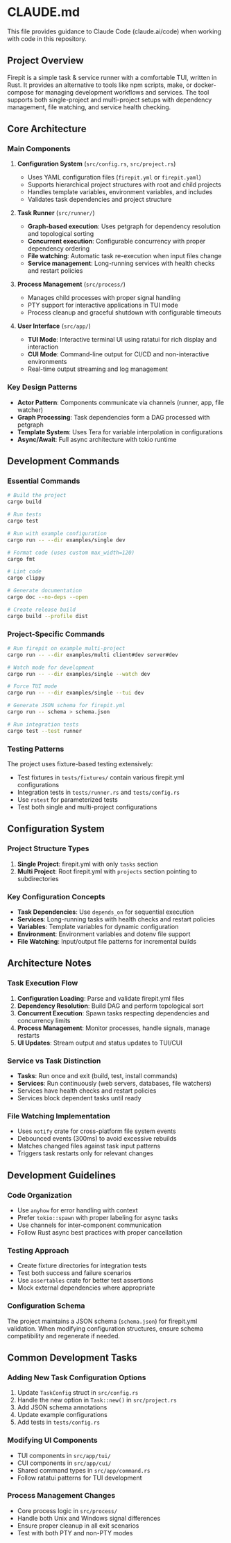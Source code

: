 # CLAUDE.md

This file provides guidance to Claude Code (claude.ai/code) when working with code in this repository.

## Project Overview

Firepit is a simple task & service runner with a comfortable TUI, written in Rust. It provides an alternative to tools like npm scripts, make, or docker-compose for managing development workflows and services. The tool supports both single-project and multi-project setups with dependency management, file watching, and service health checking.

## Core Architecture

### Main Components

1. **Configuration System** (`src/config.rs`, `src/project.rs`)
   - Uses YAML configuration files (`firepit.yml` or `firepit.yaml`)
   - Supports hierarchical project structures with root and child projects
   - Handles template variables, environment variables, and includes
   - Validates task dependencies and project structure

2. **Task Runner** (`src/runner/`)
   - **Graph-based execution**: Uses petgraph for dependency resolution and topological sorting
   - **Concurrent execution**: Configurable concurrency with proper dependency ordering
   - **File watching**: Automatic task re-execution when input files change
   - **Service management**: Long-running services with health checks and restart policies

3. **Process Management** (`src/process/`)
   - Manages child processes with proper signal handling
   - PTY support for interactive applications in TUI mode
   - Process cleanup and graceful shutdown with configurable timeouts

4. **User Interface** (`src/app/`)
   - **TUI Mode**: Interactive terminal UI using ratatui for rich display and interaction
   - **CUI Mode**: Command-line output for CI/CD and non-interactive environments
   - Real-time output streaming and log management

### Key Design Patterns

- **Actor Pattern**: Components communicate via channels (runner, app, file watcher)
- **Graph Processing**: Task dependencies form a DAG processed with petgraph
- **Template System**: Uses Tera for variable interpolation in configurations
- **Async/Await**: Full async architecture with tokio runtime

## Development Commands

### Essential Commands

```bash
# Build the project
cargo build

# Run tests
cargo test

# Run with example configuration
cargo run -- --dir examples/single dev

# Format code (uses custom max_width=120)
cargo fmt

# Lint code
cargo clippy

# Generate documentation
cargo doc --no-deps --open

# Create release build
cargo build --profile dist
```

### Project-Specific Commands

```bash
# Run firepit on example multi-project
cargo run -- --dir examples/multi client#dev server#dev

# Watch mode for development
cargo run -- --dir examples/single --watch dev

# Force TUI mode
cargo run -- --dir examples/single --tui dev

# Generate JSON schema for firepit.yml
cargo run -- schema > schema.json

# Run integration tests
cargo test --test runner
```

### Testing Patterns

The project uses fixture-based testing extensively:
- Test fixtures in `tests/fixtures/` contain various firepit.yml configurations
- Integration tests in `tests/runner.rs` and `tests/config.rs`
- Use `rstest` for parameterized tests
- Test both single and multi-project configurations

## Configuration System

### Project Structure Types

1. **Single Project**: firepit.yml with only `tasks` section
2. **Multi Project**: Root firepit.yml with `projects` section pointing to subdirectories

### Key Configuration Concepts

- **Task Dependencies**: Use `depends_on` for sequential execution
- **Services**: Long-running tasks with health checks and restart policies  
- **Variables**: Template variables for dynamic configuration
- **Environment**: Environment variables and dotenv file support
- **File Watching**: Input/output file patterns for incremental builds

## Architecture Notes

### Task Execution Flow

1. **Configuration Loading**: Parse and validate firepit.yml files
2. **Dependency Resolution**: Build DAG and perform topological sort
3. **Concurrent Execution**: Spawn tasks respecting dependencies and concurrency limits
4. **Process Management**: Monitor processes, handle signals, manage restarts
5. **UI Updates**: Stream output and status updates to TUI/CUI

### Service vs Task Distinction

- **Tasks**: Run once and exit (build, test, install commands)
- **Services**: Run continuously (web servers, databases, file watchers)
- Services have health checks and restart policies
- Services block dependent tasks until ready

### File Watching Implementation

- Uses `notify` crate for cross-platform file system events
- Debounced events (300ms) to avoid excessive rebuilds
- Matches changed files against task input patterns
- Triggers task restarts only for relevant changes

## Development Guidelines

### Code Organization

- Use `anyhow` for error handling with context
- Prefer `tokio::spawn` with proper labeling for async tasks
- Use channels for inter-component communication
- Follow Rust async best practices with proper cancellation

### Testing Approach

- Create fixture directories for integration tests
- Test both success and failure scenarios
- Use `assertables` crate for better test assertions
- Mock external dependencies where appropriate

### Configuration Schema

The project maintains a JSON schema (`schema.json`) for firepit.yml validation. When modifying configuration structures, ensure schema compatibility and regenerate if needed.

## Common Development Tasks

### Adding New Task Configuration Options

1. Update `TaskConfig` struct in `src/config.rs`
2. Handle the new option in `Task::new()` in `src/project.rs`
3. Add JSON schema annotations
4. Update example configurations
5. Add tests in `tests/config.rs`

### Modifying UI Components

- TUI components in `src/app/tui/`
- CUI components in `src/app/cui/`
- Shared command types in `src/app/command.rs`
- Follow ratatui patterns for TUI development

### Process Management Changes

- Core process logic in `src/process/`
- Handle both Unix and Windows signal differences
- Ensure proper cleanup in all exit scenarios
- Test with both PTY and non-PTY modes